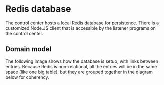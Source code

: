 # Redis database

The control center hosts a local Redis database for persistence. There is a customized Node.JS client that is accessible by the listener programs on the control center.

## Domain model
The following image shows how the database is setup, with links between entries. Because Redis is non-relational, all the entries will be in the same space (like one big table), but they are grouped together in the diagram below for coherency.
